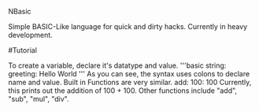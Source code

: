  NBasic

Simple BASIC-Like language for quick and dirty hacks. Currently in heavy development.

#Tutorial

To create a variable, declare it's datatype and value.
'''basic
string: greeting: Hello World
'''
As you can see, the syntax uses colons to declare name and value. Built in Functions are very similar.
add: 100: 100
Currently, this prints out the addition of 100 + 100.  Other functions include "add", "sub", "mul", "div".
